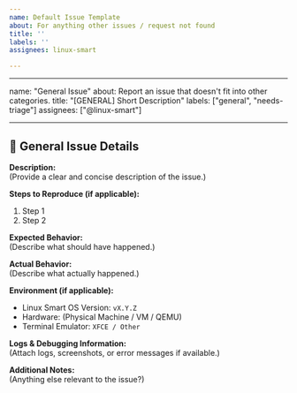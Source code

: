 ```yaml
---
name: Default Issue Template
about: For anything other issues / request not found
title: ''
labels: ''
assignees: linux-smart

---
```


---
name: "General Issue"
about: Report an issue that doesn't fit into other categories.
title: "[GENERAL] Short Description"
labels: ["general", "needs-triage"]
assignees: ["@linux-smart"]

---

## 📝 General Issue Details  
**Description:**  
(Provide a clear and concise description of the issue.)  

**Steps to Reproduce (if applicable):**  
1. Step 1  
2. Step 2  

**Expected Behavior:**  
(Describe what should have happened.)  

**Actual Behavior:**  
(Describe what actually happened.)  

**Environment (if applicable):**  
- Linux Smart OS Version: `vX.Y.Z`  
- Hardware: (Physical Machine / VM / QEMU)  
- Terminal Emulator: `XFCE / Other`  

**Logs & Debugging Information:**  
(Attach logs, screenshots, or error messages if available.)  

**Additional Notes:**  
(Anything else relevant to the issue?)
